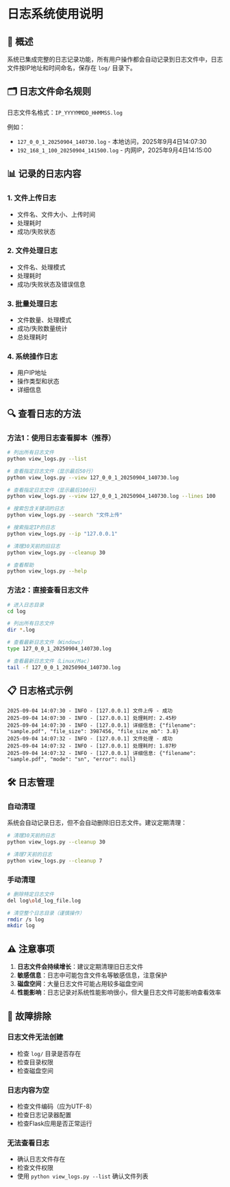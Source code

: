 # 日志系统使用说明

## 📝 概述

系统已集成完整的日志记录功能，所有用户操作都会自动记录到日志文件中，日志文件按IP地址和时间命名，保存在 `log/` 目录下。

## 🗂️ 日志文件命名规则

日志文件名格式：`IP_YYYYMMDD_HHMMSS.log`

例如：
- `127_0_0_1_20250904_140730.log` - 本地访问，2025年9月4日14:07:30
- `192_168_1_100_20250904_141500.log` - 内网IP，2025年9月4日14:15:00

## 📊 记录的日志内容

### 1. 文件上传日志
- 文件名、文件大小、上传时间
- 处理耗时
- 成功/失败状态

### 2. 文件处理日志
- 文件名、处理模式
- 处理耗时
- 成功/失败状态及错误信息

### 3. 批量处理日志
- 文件数量、处理模式
- 成功/失败数量统计
- 总处理耗时

### 4. 系统操作日志
- 用户IP地址
- 操作类型和状态
- 详细信息

## 🔍 查看日志的方法

### 方法1：使用日志查看脚本（推荐）

```bash
# 列出所有日志文件
python view_logs.py --list

# 查看指定日志文件（显示最后50行）
python view_logs.py --view 127_0_0_1_20250904_140730.log

# 查看指定日志文件（显示最后100行）
python view_logs.py --view 127_0_0_1_20250904_140730.log --lines 100

# 搜索包含关键词的日志
python view_logs.py --search "文件上传"

# 搜索指定IP的日志
python view_logs.py --ip "127.0.0.1"

# 清理30天前的旧日志
python view_logs.py --cleanup 30

# 查看帮助
python view_logs.py --help
```

### 方法2：直接查看日志文件

```bash
# 进入日志目录
cd log

# 列出所有日志文件
dir *.log

# 查看最新日志文件（Windows）
type 127_0_0_1_20250904_140730.log

# 查看最新日志文件（Linux/Mac）
tail -f 127_0_0_1_20250904_140730.log
```

## 📋 日志格式示例

```
2025-09-04 14:07:30 - INFO - [127.0.0.1] 文件上传 - 成功
2025-09-04 14:07:30 - INFO - [127.0.0.1] 处理耗时: 2.45秒
2025-09-04 14:07:30 - INFO - [127.0.0.1] 详细信息: {"filename": "sample.pdf", "file_size": 3987456, "file_size_mb": 3.8}
2025-09-04 14:07:32 - INFO - [127.0.0.1] 文件处理 - 成功
2025-09-04 14:07:32 - INFO - [127.0.0.1] 处理耗时: 1.87秒
2025-09-04 14:07:32 - INFO - [127.0.0.1] 详细信息: {"filename": "sample.pdf", "mode": "sn", "error": null}
```

## 🛠️ 日志管理

### 自动清理
系统会自动记录日志，但不会自动删除旧日志文件。建议定期清理：

```bash
# 清理30天前的日志
python view_logs.py --cleanup 30

# 清理7天前的日志
python view_logs.py --cleanup 7
```

### 手动清理
```bash
# 删除特定日志文件
del log\old_log_file.log

# 清空整个日志目录（谨慎操作）
rmdir /s log
mkdir log
```

## ⚠️ 注意事项

1. **日志文件会持续增长**：建议定期清理旧日志文件
2. **敏感信息**：日志中可能包含文件名等敏感信息，注意保护
3. **磁盘空间**：大量日志文件可能占用较多磁盘空间
4. **性能影响**：日志记录对系统性能影响很小，但大量日志文件可能影响查看效率

## 🔧 故障排除

### 日志文件无法创建
- 检查 `log/` 目录是否存在
- 检查目录权限
- 检查磁盘空间

### 日志内容为空
- 检查文件编码（应为UTF-8）
- 检查日志记录器配置
- 检查Flask应用是否正常运行

### 无法查看日志
- 确认日志文件存在
- 检查文件权限
- 使用 `python view_logs.py --list` 确认文件列表
